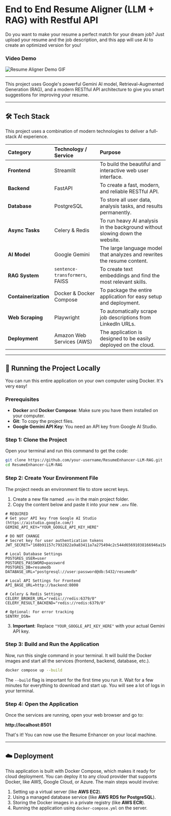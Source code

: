# End to End Resume Aligner (LLM + RAG) with Restful API

Do you want to make your resume a perfect match for your dream job? Just upload your resume and the job description, and this app will use AI to create an optimized version for you\!

### Video Demo

![Resume Aligner Demo GIF](images/demo_project.gif)

-----

This project uses Google's powerful Gemini AI model, Retrieval-Augmented Generation (RAG), and a modern RESTful API architecture to give you smart suggestions for improving your resume.

-----

## 🛠️ Tech Stack

This project uses a combination of modern technologies to deliver a full-stack AI experience.

| Category | Technology / Service | Purpose |
| :--- | :--- | :--- |
| **Frontend** | Streamlit | To build the beautiful and interactive web user interface. |
| **Backend** | FastAPI | To create a fast, modern, and reliable RESTful API. |
| **Database** | PostgreSQL | To store all user data, analysis tasks, and results permanently. |
| **Async Tasks** | Celery & Redis | To run heavy AI analysis in the background without slowing down the website. |
| **AI Model** | Google Gemini | The large language model that analyzes and rewrites the resume content. |
| **RAG System**| `sentence-transformers`, FAISS | To create text embeddings and find the most relevant skills. |
| **Containerization**| Docker & Docker Compose | To package the entire application for easy setup and deployment. |
| **Web Scraping**| Playwright | To automatically scrape job descriptions from LinkedIn URLs. |
| **Deployment** | Amazon Web Services (AWS) | The application is designed to be easily deployed on the cloud. |

-----

## 🚀 Running the Project Locally

You can run this entire application on your own computer using Docker. It's very easy\!

### Prerequisites

  * **Docker** and **Docker Compose**: Make sure you have them installed on your computer.
  * **Git**: To copy the project files.
  * **Google Gemini API Key**: You need an API key from Google AI Studio.

### Step 1: Clone the Project

Open your terminal and run this command to get the code:

```bash
git clone https://github.com/your-username/ResumeEnhancer-LLM-RAG.git
cd ResumeEnhancer-LLM-RAG
```

### Step 2: Create Your Environment File

The project needs an environment file to store secret keys.

1.  Create a new file named `.env` in the main project folder.
2.  Copy the content below and paste it into your new `.env` file.

<!-- end list -->

```env
# REQUIRED
# Get your API key from Google AI Studio (https://aistudio.google.com/)
GEMINI_API_KEY="YOUR_GOOGLE_API_KEY_HERE"

# DO NOT CHANGE
# Secret key for user authentication tokens
JWT_SECRET="168b91157c7932822a9a83411a7a275494c2c544d65691038166946a15e61294"

# Local Database Settings
POSTGRES_USER=user
POSTGRES_PASSWORD=password
POSTGRES_DB=resumedb
DATABASE_URL="postgresql://user:password@db:5432/resumedb"

# Local API Settings for Frontend
API_BASE_URL=http://backend:8000

# Celery & Redis Settings
CELERY_BROKER_URL="redis://redis:6379/0"
CELERY_RESULT_BACKEND="redis://redis:6379/0"

# Optional: For error tracking
SENTRY_DSN=
```

3.  **Important**: Replace `"YOUR_GOOGLE_API_KEY_HERE"` with your actual Gemini API key.

### Step 3: Build and Run the Application

Now, run this single command in your terminal. It will build the Docker images and start all the services (frontend, backend, database, etc.).

```bash
docker compose up --build
```

The `--build` flag is important for the first time you run it. Wait for a few minutes for everything to download and start up. You will see a lot of logs in your terminal.

### Step 4: Open the Application

Once the services are running, open your web browser and go to:

**http://localhost:8501**

That's it\! You can now use the Resume Enhancer on your local machine.

-----

## ☁️ Deployment

This application is built with Docker Compose, which makes it ready for cloud deployment. You can deploy it to any cloud provider that supports Docker, like AWS, Google Cloud, or Azure. The main steps would involve:

1.  Setting up a virtual server (like **AWS EC2**).
2.  Using a managed database service (like **AWS RDS for PostgreSQL**).
3.  Storing the Docker images in a private registry (like **AWS ECR**).
4.  Running the application using `docker-compose.yml` on the server.